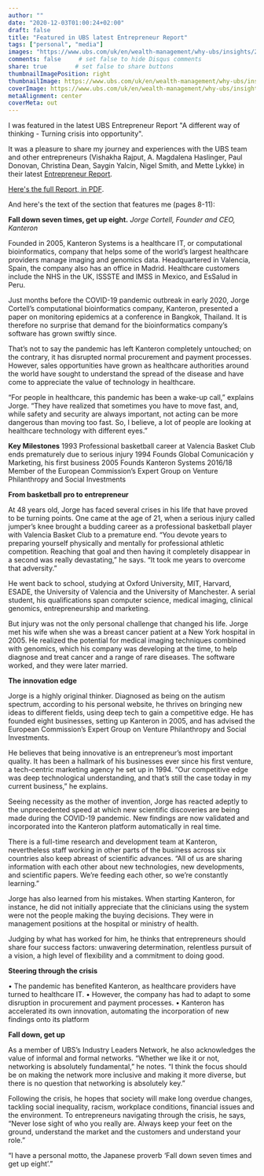 ```yaml
---
author: ""
date: "2020-12-03T01:00:24+02:00"
draft: false
title: "Featured in UBS latest Entrepreneur Report"
tags: ["personal", "media"]
images: "https://www.ubs.com/uk/en/wealth-management/why-ubs/insights/2020/entrepreneur-report/_jcr_content/mainpar/toplevelgrid/col1/teaser/image.580.origin.1656166004.img/entrepreneur-report-en.png"
comments: false     # set false to hide Disqus comments
share: true        # set false to share buttons
thumbnailImagePosition: right
thumbnailImage: https://www.ubs.com/uk/en/wealth-management/why-ubs/insights/2020/entrepreneur-report/_jcr_content/mainpar/toplevelgrid/col1/teaser/image.580.origin.1656166004.img/entrepreneur-report-en.png
coverImage: https://www.ubs.com/uk/en/wealth-management/why-ubs/insights/2020/entrepreneur-report/_jcr_content/mainpar/toplevelgrid/col1/teaser/image.580.origin.1656166004.img/entrepreneur-report-en.png
metaAlignment: center
coverMeta: out
---
```


I was featured in the latest  UBS Entrepreneur Report "A different way of thinking - Turning crisis into opportunity".

<!--more-->

It was a pleasure to share my journey and experiences with the UBS team and other entrepreneurs (Vishakha Rajput, A. Magdalena Haslinger, Paul Donovan, Christina Dean, Saygin Yalcin, Nigel Smith, and Mette Lykke) in their latest [Entrepreneur Report](https://www.ubs.com/uk/en/wealth-management/insights-article-adp/uk/en/wealth-management/why-ubs/insights/2020/entrepreneur-report.html?campID=CAAS-ActivityStream).

[Here's the full Report, in PDF](https://www.ubs.com/uk/en/wealth-management/why-ubs/insights/2020/entrepreneur-report/_jcr_content/mainpar/toplevelgrid_83249358/col1/innergrid/xcol1/teaser_copy/linklist/actionbutton.1937948965.file/bGluay9wYXRoPS9jb250ZW50L2RhbS9hc3NldHMvd20vZ2xvYmFsL2RvYy91YnMtZW50cmVwcmVuZXVyLXJlcG9ydC0yMDIwLnBkZg==/ubs-entrepreneur-report-2020.pdf).

And here's the text of the section that features me (pages 8-11):

**Fall down seven times, get up eight.**
_Jorge Cortell, Founder and CEO, Kanteron_

Founded in 2005, Kanteron Systems is a healthcare IT, or computational bioinformatics, company that helps some of the world’s largest healthcare providers manage imaging and genomics data. Headquartered in Valencia,
Spain, the company also has an office in Madrid. Healthcare customers include the NHS in the UK, ISSSTE and IMSS in Mexico, and EsSalud in Peru.

Just months before the COVID-19 pandemic outbreak in early 2020, Jorge Cortell’s computational bioinformatics company, Kanteron, presented a paper on monitoring epidemics at a conference in Bangkok, Thailand. It is therefore no surprise that demand for the bioinformatics company’s software has grown swiftly since.

That’s not to say the pandemic has left Kanteron completely untouched; on the contrary, it has disrupted normal procurement and payment processes. However, sales opportunities have grown as healthcare authorities around the world have sought to understand the spread of the disease and have come to appreciate the value of technology in healthcare.

“For people in healthcare, this pandemic has been a wake-up call,” explains Jorge. “They have realized that sometimes you have to move fast, and, while safety and security are always important, not acting can be more dangerous than moving too fast. So, I believe, a lot of people are looking at healthcare technology with different eyes.”

**Key Milestones**
1993
Professional basketball career at Valencia Basket Club ends prematurely due to serious injury
1994
Founds Global Comunicación y Marketing, his first business
2005
Founds Kanteron Systems
2016/18
Member of the European Commission’s Expert Group on Venture Philanthropy and Social Investments

**From basketball pro to entrepreneur**

At 48 years old, Jorge has faced several crises in his life that have proved to be turning points. One came at the age of 21, when a serious injury called jumper’s knee brought a budding career as a professional basketball player with Valencia Basket Club to a premature end. “You devote years to preparing yourself physically and mentally for professional athletic competition. Reaching that goal and then having it completely
disappear in a second was really devastating,” he says. “It took me years to overcome that adversity.”

He went back to school, studying at Oxford University, MIT, Harvard, ESADE, the University of Valencia and the University of Manchester. A serial student, his qualifications span computer science, medical imaging, clinical genomics, entrepreneurship and marketing.

But injury was not the only personal challenge that changed his life. Jorge met his wife when she was a breast cancer patient at a New York hospital in 2005. He realized the potential for medical imaging techniques combined with genomics, which his company was developing at the time, to help diagnose and treat cancer and a range of rare diseases. The software worked, and they were later married.

**The innovation edge**

Jorge is a highly original thinker. Diagnosed as being on the autism spectrum, according to his personal website, he thrives on bringing new ideas to different fields, using deep tech to gain a competitive edge. He has founded eight businesses, setting up Kanteron in 2005, and has advised the European Commission’s Expert Group on Venture Philanthropy and Social Investments.

He believes that being innovative is an entrepreneur’s most important quality. It has been a hallmark of his businesses ever since his first venture, a tech-centric marketing agency he set up in 1994. “Our competitive edge was deep technological understanding, and that’s still the case today in my current business,” he explains.

Seeing necessity as the mother of invention, Jorge has reacted adeptly to the unprecedented speed at which new scientific discoveries are being made during the COVID-19 pandemic. New findings are now validated and incorporated into the Kanteron platform automatically in real time.

There is a full-time research and development team at Kanteron, nevertheless staff working in other parts of the business across six countries also keep abreast of scientific advances. “All of us are sharing information with each other about new technologies, new developments, and scientific papers. We’re feeding each other, so we’re constantly learning.”

Jorge has also learned from his mistakes. When starting Kanteron, for instance, he did not initially appreciate that the clinicians using the system were not the people making the buying decisions. They were in management positions at the hospital or ministry of health.

Judging by what has worked for him, he thinks that entrepreneurs should share four success factors: unwavering determination, relentless pursuit of a vision, a high level of flexibility and a commitment to doing good.

**Steering through the crisis**

• The pandemic has benefited Kanteron, as healthcare providers have turned to healthcare IT.
• However, the company has had to adapt to some disruption in procurement and payment processes.
• Kanteron has accelerated its own innovation, automating the incorporation of new findings onto its platform

**Fall down, get up**

As a member of UBS’s Industry Leaders Network, he also acknowledges the value of informal and formal networks. “Whether we like it or not, networking is absolutely fundamental,” he notes. “I think the focus should be on making the network more inclusive and making it more diverse, but there is no question that networking is absolutely key.”

Following the crisis, he hopes that society will make long overdue changes, tackling social inequality, racism, workplace conditions, financial issues and the environment. To entrepreneurs navigating through the crisis, he says, “Never lose sight of who you really are. Always keep your feet on the ground, understand the market and the customers and understand your role.”

“I have a personal motto, the Japanese proverb ‘Fall down seven times and get up eight’.”
